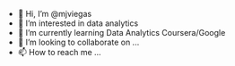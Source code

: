 - 👋 Hi, I’m @mjviegas
- 👀 I’m interested in data analytics
- 🌱 I’m currently learning Data Analytics Coursera/Google
- 💞️ I’m looking to collaborate on ...
- 📫 How to reach me ...

<!---
mjviegas/mjviegas is a ✨ special ✨ repository because its `README.md` (this file) appears on your GitHub profile.
You can click the Preview link to take a look at your changes.
--->
